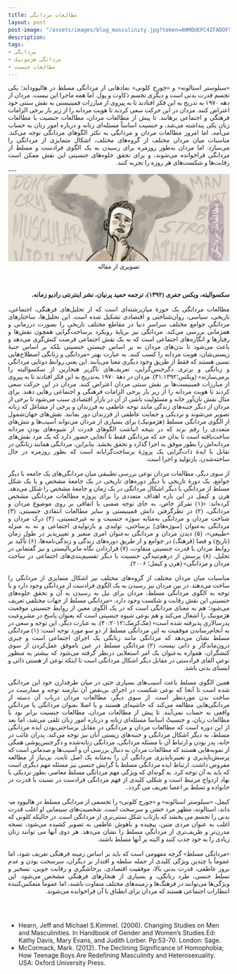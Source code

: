 ```yaml
---
title: مطالعات مردانگی
layout: post
post-image: "/assets/images/blog_masculinity.jpg?token=AHMQUEPC4IFADOF5VG4QVN26Z64GG"
description: 
tags:
- مردانگی
- مردانگی هژمونیک
- مطالعات جنسیت
---
```

<div align="justify" dir="rtl" style="font-family:vazir;">
«سیلوستر استالونه» و «جورج کلونی» نمادهایی از مردانگی مسلط در هاليووداند؛ یکی تجسم قدرت بدنی است و دیگری تجسم ذکاوت و پول. اما همه ماجرا این نیست. مردان از دهه ۱۹۷۰ به تدریج به این فکر افتادند تا به پیروی از مبارزات فمینیستی به نقش سنتی خود اعتراض کنند. مردان در این حرکت سعی کردند تا هویت مردانه را از زیر بار برخی الزامات فرهنگی و اجتماعی برهانند. تا پیش از مطالعات مردان، مطالعات جنسیت با مطالعات زنان یکی پنداشته می‌شد، و جنسیت اساساً مسئله‌ای زنانه و درباره امور زنان به حساب می‌آمد، اما امروز مطالعات مردان و مردانگی به تکثر الگوهای مردانگی توجه می‌کند. مناسبات میان مردان مختلف از گروه‌های مختلف، اشکال متمایزی از مردانگی را می‌سازد. اما مردان به‌طور روزمره برای رسیدن به یک الگوی فرادست و مسلط از مردانگی فراخوانده می‌شوند، و برای تحقق جلوه‌های جنسیتی این نقش ممکن است رقابت‌ها و شکست‌های هر روزه را تجربه کنند.
</div>
---
<div style="text-align: center;">
<img src="/assets/images/blog_post_masculinity.jpg" style="width:700px;height:auto;"><br>
تصویری از مقاله
</div>
<br>
<br>
<div align="justify" dir="rtl" style="font-family:vazir;">

<b>سکسوالیته، ویکس جفری (۱۳۹۲)، ترجمه حمید پرنیان، نشر اینترنتی رادیو زمانه.</b><br>
<br>
مطالعات مردانگی یک حوزهٔ میان‌رشته‌ای است که از تحلیل‌های فرهنگی، اجتماعی، تاریخی، سیاسی، روان‌شناختی و اقتصادی تشکیل شده است. این تحلیل‌ها، ساختارهای مردانگیِ جوامع مختلف سراسر دنیا در مقاطع مختلف تاریخی را بصورت درزمانی و همزمانی بررسی می‌کند. مردانگی نیز برپایهٔ رویکرد برساخت‌گرایی همچون نقش‌ها و رفتارها و انگاره‌های اجتماعی است که به یک نقش اجتماعی فرصت کنش‌گری می‌دهد و باعث می‌شود تا بدن‌های مردان نه بر اساس چیستیِ جنسیتی بلکه بر اساس جنبهٔ زیستی‌شان، هویت مردانه را کسب کنند. به عبارت بهتر «مردانگی و زنانگی اصطلاح‌هایی نسبی هستند که فقط از طریق وجود دیگری معنا می‌یابند. این یعنی روابط دوتایی مردانگی و زنانگی و برتری‌ دگر‌‌جنس‌گرایی، تعریف‌های ناگزیر هنجارین از سکسوالیته را برمی‌سازند» (ویکس؛۳۱:۱۳۹۲). مردان در دههٔ ۱۹۷۰ به‌تدریج به این فکر افتادند تا به پیروی از مبارزات فمینیست‌ها بر نقش سنتی مردان اعتراض کنند. مردان در این حرکت سعی کردند تا هویت مردانه را از زیر بار برخی الزامات فرهنگی و اجتماعی رهایی دهند. برای مثال نقش نان‌آور خانه و مسئولیت ناشی از آن در بازار اقتصادی سبب می‌شود تا برخی از مردان از دیگر جنبه‌های زندگی مانند توجه عاطفی به فرزندان و برخی از مشاغل که زنانه تصویر می‌شوند و نزدیکی و حمایت عاطفی از فرزندان دور بمانند. نقش‌های جهان‌شمول از الگوی مردانگی مسلط (هژمونیک) برای بسیاری از مردان می‌تواند آسیب‌ها و تنش‌های متعددی را رقم بزند که در نتیجه انباشت الگوهای قدرت از شیوه‌های بودنِ مردانه ساخت‌یافته است تا بدان حد که مردانگی فقط تا آنجایی حضور دارد که یک مرد نقش‌های مردانه‌اش را بطور موفق به اجرا گذارد و تحقق بخشد. بنابراین، مردانگی همانند زنانگی در تقابل با ایدهٔ ذات‌گرایی یک پروژهٔ برساخت‌گرایانه است که بطور روزمره در حال ساخته‌شدن، بازتولید و اجرا است.<br> 
<br>
از سوی دیگر، مطالعات مردان نوعی بررسی تطبیقی میان مردانگی‌های یک جامعه با دیگر جوامع، یک دورهٔ تاریخی با دیگر دوره‌های تاریخی در یک جامعهٔ مشخص و یا یک شکل مسلط از مردانگی با دیگر اشکال مردانگی در یک زمان و جامعهٔ مشخص را شکل می‌دهد. هرن و کیمل در این باره اهداف متعددی را برای پروژه مطالعات مردانگی مشخص کرده‌اند: «(۱) تمرکز خاص، به جای توجه ضمنی یا اتفاقی بر روی موضوع مردان و مردانگی، (۲) در نظرگرفتن دانش فمینیستی و سایر مطالعات انتقادی جنسیتی، (۳) شناخت مردان و مردانگی به‌مثابه سوژه جنسیت و نه غیرجنسیتی، (۴) درک مردان و مردانگی به‌عنوان [سوژه‌های] برساختی، تولیدی و بازتولیدی اجتماعی و نه به منزله «طبیعی»، (۵) دیدن مردان و مردانگی به‌عنوان امری متغیر و تغییرپذیر در طول زمان (تاریخ) و فضا (فرهنگ) در جوامع و از طریق دوره‌های زندگی و زندگی‌نامه‌ها، (۶) تأکید بر روابط مردان با قدرت جنسیتی متفاوت، (۷) قراردادن نگاه ماتریالیستی و نیز گفتمانی در تحلیل، (۸) پرسش از درهم‌تنیدگی جنسیت با دیگر تقسیم‌بندی‌های اجتماعی در ساخت مردان و مردانگی» (هرن و کیمل؛ ۲۰۰۶).<br>
<br>
مناسبات میان مردان مختلف از گروه‌های مختلف نیز اشکال متمایزی از مردانگی را ساخت می‌دهند. در بین مردان نیز رسیدن به یک الگوی فرادست از مردانگی وجود دارد و با توجه به الگوی مردانگی مسلط، مردان برای نیل به رسیدن به آن و تحقق جلوه‌های جنسیتی این نقش رقابت و شکست وجود دارد. «مردانگی مسلط از جهات مختلفی تعریف می‌شود؛ هم به معنای مردانگی است که در یک الگوی معین از روابط جنسیتی موقعیت هژمونیک را اشغال می‌کند و هم نوعی شیوه جنسیتی است که بعنوان پاسخ در مشروعیت پدرسالاریِ پذیرفته شده است» (مک‌کرمک؛۴۰:۲۰۱۲). به عبارت دیگر، این توجه و سعی در به انجام‌رساندن موفقیت به این مردانگی مسلط از دو سو مورد توجه است: (۱) مردانگی مسلط نشان می‌دهد که مردانگی مانند زنانگی یک اجرای اجتماعی است و چیزی درون‌ماندگار و ذاتی نیست، (۲) مردانگی مسلط در عین ناموفق عمل‌کردن از سوی کنشگران، همواره به‌عنوان یک امر استعلایی درنظر گرفته می‌شود که بیشتر به منظور نوعی القای فرادستی در مقابل دیگر اشکال مردانگی است تا اینکه نوعی از هستی ذاتی و ایستای بدنی باشد.<br>
<br>
همین الگوی مسلط باعث آسیب‌های بسیاری حتی در میان طرفدارن خود این مردانگی شده است تا آنجا که نوعی شکست در اجرای بی‌نقص آن نیازمند توجه و ممارست در ساخت بدن مورد‌نظر است. از سوی دیگر، مطالعات مردان درباب آن دسته از مردانگی‌هایی مطالعه می‌کند که حاشیه‌ای هستند و یا اصلا بعنوان مردانگی یا مردانگیِ واقعی به حساب نمی‌آیند. تا پیش از مطالعات مردان، مطالعات جنسیت برابر بود با مطالعات زنان، و جنسیتْ اساسا مسئله‌ای زنانه و درباره امور زنان تلقی می‌شد، اما بعد از این دوره است که مطالعات مردان و مردانگی در مقابل برساختی‌بودن ایده مردانگی مسلط، به دیگر اشکال مردانگی و جنبه‌های زیستی آنان نیز توجه می‌کند. پدران غائب در خانه، پدر بودن و ارتباط آن با مسئله مردانگی، مردانگی زنانه‌شده و دگرجنس‌پوشی همگی از نمونه‌هایی هستند که مطالعات مردان به دنبال بررسی آن و آسیب‌ها و صدماتی است که پرسش‌ناپذیری و تغییرناپذیری مردانگی آن را به‌مثابه یک اصل ثابت، بی‌نیاز از مطالعه مفروض داشت. ارتباط ایده مردانگی مسلط با گرایش جنسی نیز مسئله مهم دیگری است که باید به آن توجه کرد. به گونه‌ای که ویژگی مهم مردانگی مسلط معاصر، بطور نزدیکی با نهاد ازدواج مرتبط است و شکلی کلیدی از فهم مردانگی فرادست در نسبت با قدرت در خانواده و تسلط بر اعضا تعریف می گردد..<br>
<br>
کیمل، «سیلوستر استالونه» و «جورج کلونی» را تجسمی از مردانگی مسلط در هالیوود می­داند، استالونه، مظهر مرد خشن و سرسخت است. شخصیت‌های سینمایی او اغلب قدرت بدنی را تجسم می بخشد که بازتاب شکل سنتی‌تری از مردانگی است. در حالیکه کلونی که اغلب به عنوان مردی متین، پیچیده و باهوش عاطفی به تصویر کشیده می‌شود، نسخه مدرن‌تر و ظریف‌تری از مردانگی مسلط را نشان می‌دهد. هر دوی آنها می توانند زنان زیادی را به خود جذب کنند و البته بر آنها مسلط باشند.<br>
<br>
«مردانگی مسلط» گرچه مفهومی است که باید بر اساس زمینه فرهنگی تعریف شود، اما عموماً با چندین ویژگی کلیدی از جمله سلطه و اقتدار بر دیگران، سرسخت بودن و عدم بروز عاطفی، قدرت بدنی بالا، موفقیت اقتصادی، پرخاشگری و رقابت جویی، تسخیر و تسلط جنسی، طرد زنانگی، و بسیاری از هنجارهای فرهنگی مشخص می‌شود. این ویژگی‌ها می‌توانند در فرهنگ‌ها و زمینه‌های مختلف متفاوت باشند، اما عموماً منعکس‌کننده انتظارات اجتماعی هستند که مردان برای انطباق با آن فراخوانده می‌شوند.<br>
<br>

<br>

</div>
<ul>
<li>Hearn, Jeff and Michael S.Kimmel. (2006). Changing Studies on Men and Masculinities. In Handbook of Gender and Women’s Studies.Ed: Kathy Davis, Mary Evans, and Judith Lorber. Pp:53-70. London: Sage.</li>
<li>McCormack, Mark. (2012). The Declining Significance of Homophobia; How Teenage Boys Are Redefining Masculinity and Heterosexuality. USA: Oxford University Press.</li>
</ul>
